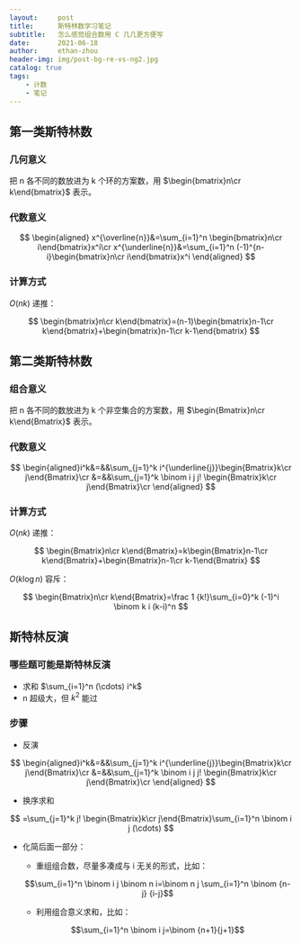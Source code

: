 ```yaml
---
layout:     post
title:      斯特林数学习笔记
subtitle:   怎么感觉组合数用 C 几几更方便写
date:       2021-06-18
author:     ethan-zhou
header-img: img/post-bg-re-vs-ng2.jpg
catalog: true
tags:
    - 计数
    - 笔记
---
```



## 第一类斯特林数
### 几何意义
把 n 各不同的数放进为 k 个环的方案数，用 $\begin{bmatrix}n\cr k\end{bmatrix}$ 表示。

### 代数意义

$$
\begin{aligned}
x^{\overline{n}}&=\sum_{i=1}^n \begin{bmatrix}n\cr i\end{bmatrix}x^i\cr
x^{\underline{n}}&=\sum_{i=1}^n (-1)^{n-i}\begin{bmatrix}n\cr i\end{bmatrix}x^i
\end{aligned}
$$

### 计算方式

$O(nk)$ 递推：

$$
\begin{bmatrix}n\cr k\end{bmatrix}=(n-1)\begin{bmatrix}n-1\cr k\end{bmatrix}+\begin{bmatrix}n-1\cr k-1\end{bmatrix}
$$

## 第二类斯特林数

### 组合意义
把 n 各不同的数放进为 k 个非空集合的方案数，用 $\begin{Bmatrix}n\cr k\end{Bmatrix}$ 表示。

### 代数意义

$$
\begin{aligned}i^k&=&&\sum_{j=1}^k i^{\underline{j}}\begin{Bmatrix}k\cr j\end{Bmatrix}\cr &=&&\sum_{j=1}^k \binom i j j! \begin{Bmatrix}k\cr j\end{Bmatrix}\cr \end{aligned}
$$


### 计算方式

$O(nk)$ 递推：

$$
\begin{Bmatrix}n\cr k\end{Bmatrix}=k\begin{Bmatrix}n-1\cr k\end{Bmatrix}+\begin{Bmatrix}n-1\cr k-1\end{Bmatrix}
$$

$O(k \log n)$ 容斥：

$$
\begin{Bmatrix}n\cr k\end{Bmatrix}=\frac 1 {k!}\sum_{i=0}^k (-1)^i \binom k i (k-i)^n
$$

## 斯特林反演

### 哪些题可能是斯特林反演

- 求和 $\sum_{i=1}^n (\cdots) i^k$
- n 超级大，但 $k^2$ 能过

### 步骤

- 反演

$$
\begin{aligned}i^k&=&&\sum_{j=1}^k i^{\underline{j}}\begin{Bmatrix}k\cr j\end{Bmatrix}\cr &=&&\sum_{j=1}^k \binom i j j! \begin{Bmatrix}k\cr j\end{Bmatrix}\cr \end{aligned}
$$

- 换序求和


$$
=\sum_{j=1}^k j! \begin{Bmatrix}k\cr j\end{Bmatrix}\sum_{i=1}^n \binom i j (\cdots)
$$

- 化简后面一部分：
	- 重组组合数，尽量多凑成与 i 无关的形式，比如：

    $$\sum_{i=1}^n \binom i j \binom n i=\binom n j \sum_{i=1}^n \binom {n-j} {i-j}$$ 

	- 利用组合意义求和，比如：

	$$\sum_{i=1}^n \binom i j=\binom {n+1}{j+1}$$

